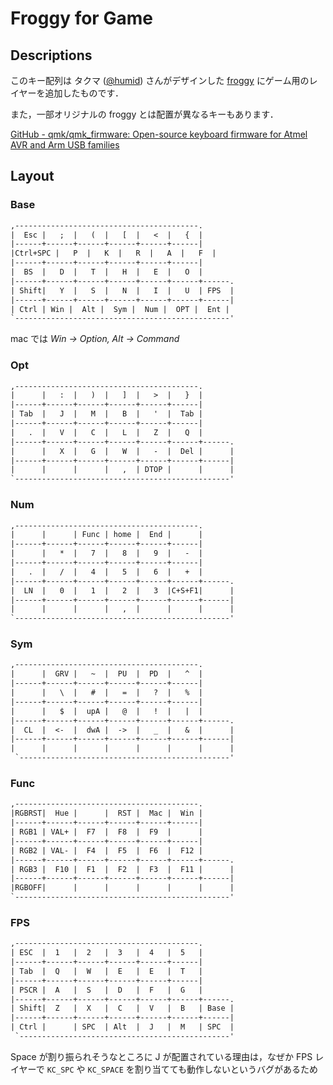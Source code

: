# Froggy for Game

## Descriptions

このキー配列は タクマ ([@humid](https://twitter.com/humid)) さんがデザインした [froggy](https://hum-id.jp/blog/gadget/597) にゲーム用のレイヤーを追加したものです．

また，一部オリジナルの froggy とは配置が異なるキーもあります．

[GitHub - qmk/qmk_firmware: Open-source keyboard firmware for Atmel AVR and Arm USB families](https://github.com/qmk/qmk_firmware)

## Layout

### Base

```txt
,-----------------------------------------.
|  Esc |   ;  |   (  |   [  |   <  |   {  |
|------+------+------+------+------+------|
|Ctrl+SPC |   P  |   K  |   R  |   A  |   F  |
|------+------+------+------+------+------|
|  BS  |   D  |   T  |   H  |   E  |   O  |
|------+------+------+------+------+------+------.
| Shift|   Y  |   S  |   N  |   I  |   U  | FPS  |
|------+------+------+------+------+------+------|
| Ctrl | Win |  Alt |  Sym |  Num |  OPT |  Ent |
`------------------------------------------------'
```

mac では *Win → Option, Alt → Command*

### Opt

```txt
,-----------------------------------------.
|      |   :  |   )  |   ]  |   >  |   }  |
|------+------+------+------+------+------|
| Tab  |   J  |   M  |   B  |   '  |  Tab |
|------+------+------+------+------+------|
|   .  |   V  |   C  |   L  |   Z  |   Q  |
|------+------+------+------+------+------+------.
|      |   X  |   G  |   W  |   -  |  Del |      |
|------+------+------+------+------+------+------|
|      |      |      |   ,  | DTOP |      |      |
`------------------------------------------------'
```

### Num

```txt
,-----------------------------------------.
|      |      | Func | home |  End |      |
|------+------+------+------+------+------|
|      |   *  |   7  |   8  |   9  |   -  |
|------+------+------+------+------+------|
|   .  |   /  |   4  |   5  |   6  |   +  |
|------+------+------+------+------+------+------.
|  LN  |   0  |   1  |   2  |   3  |C+S+F1|      |
|------+------+------+------+------+------+------|
|      |      |      |   ,  |      |      |      |
`------------------------------------------------'
```

### Sym

```txt
,-----------------------------------------.
|      |  GRV |   ~  |  PU  |  PD  |   ^  |
|------+------+------+------+------+------|
|      |   \  |   #  |   =  |   ?  |   %  |
|------+------+------+------+------+------|
|      |   $  |  upA |   @  |   !  |   |  |
|------+------+------+------+------+------+------.
|  CL  |  <-  |  dwA |  ->  |   _  |   &  |      |
|------+------+------+------+------+------+------|
|      |      |      |      |      |      |      |
 `-----------------------------------------------'
```

### Func

```txt
,-----------------------------------------.
|RGBRST|  Hue |      |  RST |  Mac |  Win |
|------+------+------+------+------+------|
| RGB1 | VAL+ |  F7  |  F8  |  F9  |      |
|------+------+------+------+------+------|
| RGB2 | VAL- |  F4  |  F5  |  F6  |  F12 |
|------+------+------+------+------+------+------.
| RGB3 |  F10 |  F1  |  F2  |  F3  |  F11 |      |
|------+------+------+------+------+------+------|
|RGBOFF|      |      |      |      |      |      |
`------------------------------------------------'
```

### FPS

```txt
,-----------------------------------------.
| ESC  |  1   |  2   |  3   |  4   |  5   |
|------+------+------+------+------+------|
| Tab  |  Q   |  W   |  E   |  E   |  T   |
|------+------+------+------+------+------|
| PSCR |  A   |  S   |  D   |  F   |  G   |
|------+------+------+------+------+------+------.
| Shift|  Z   |  X   |  C   |  V   |  B   | Base |
|------+------+------+------+------+------+------|
| Ctrl |      | SPC  | Alt  |  J   |  M   | SPC  |
 `-----------------------------------------------'
```

Space が割り振られそうなところに J が配置されている理由は，なぜか FPS レイヤーで `KC_SPC` や `KC_SPACE` を割り当てても動作しないというバグがあるため
